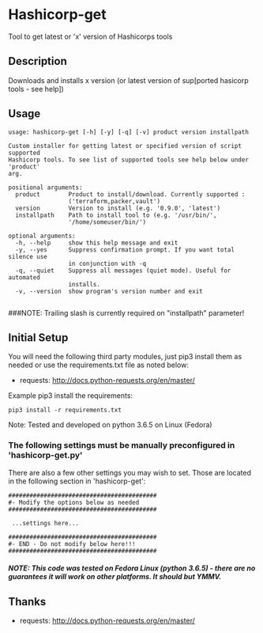 # Hashicorp-get
Tool to get latest or 'x' version of Hashicorps tools

## Description
Downloads and installs x version (or latest version of sup[ported hasicorp tools - see help])

## Usage
```
usage: hashicorp-get [-h] [-y] [-q] [-v] product version installpath

Custom installer for getting latest or specified version of script supported
Hashicorp tools. To see list of supported tools see help below under 'product'
arg.

positional arguments:
  product        Product to install/download. Currently supported :
                 ('terraform,packer,vault')
  version        Version to install (e.g. '0.9.0', 'latest')
  installpath    Path to install tool to (e.g. '/usr/bin/',
                 '/home/someuser/bin/')

optional arguments:
  -h, --help     show this help message and exit
  -y, --yes      Suppress confirmation prompt. If you want total silence use
                 in conjunction with -q
  -q, --quiet    Suppress all messages (quiet mode). Useful for automated
                 installs.
  -v, --version  show program's version number and exit


```

###NOTE: Trailing slash is currently required on "installpath" parameter!

## Initial Setup
You will need the following third party modules, just pip3 install them as needed or use the requirements.txt file as noted below:
- requests: http://docs.python-requests.org/en/master/

Example pip3 install the requirements:
```
pip3 install -r requirements.txt

```

Note: Tested and developed on python 3.6.5 on Linux (Fedora)

### The following settings must be manually preconfigured in 'hashicorp-get.py'

There are also a few other settings you may wish to set. Those are located in the following section in 'hashicorp-get':
```
##########################################
#- Modify the options below as needed
##########################################

 ...settings here...

##########################################
#- END - Do not modify below here!!!
##########################################
```

##### NOTE: This code was tested on Fedora Linux (python 3.6.5) - there are no guarantees it will work on other platforms.  It should but YMMV.


## Thanks
- requests: http://docs.python-requests.org/en/master/

